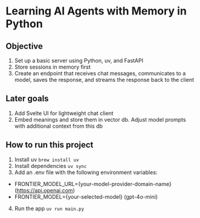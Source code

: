 # Learning AI Agents with Memory in Python

## Objective
1. Set up a basic server using Python, uv, and FastAPI
2. Store sessions in memory first
3. Create an endpoint that receives chat messages, communicates to a model, saves the response, and streams the response back to the client

## Later goals
1. Add Svelte UI for lightweight chat client
2. Embed meanings and store them in vector db. Adjust model prompts with additional context from this db

## How to run this project
1. Install uv ```brew install uv```
2. Install dependencies ```uv sync```
3. Add an .env file with the following environment variables:
- FRONTIER_MODEL_URL={your-model-provider-domain-name} (https://api.openai.com)
- FRONTIER_MODEL={your-selected-model} (gpt-4o-mini)
4. Run the app ```uv run main.py```